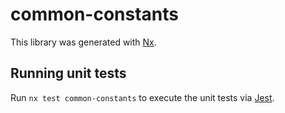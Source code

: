 # common-constants

This library was generated with [Nx](https://nx.dev).


## Running unit tests

Run `nx test common-constants` to execute the unit tests via [Jest](https://jestjs.io).


